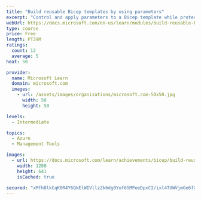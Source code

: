 ```yaml
---
title: "Build reusable Bicep templates by using parameters"
excerpt: "Control and apply parameters to a Bicep template while protecting sensitive inputs."
webUrl: https://docs.microsoft.com/en-us/learn/modules/build-reusable-bicep-templates-parameters/
type: course
price: Free
length: PT39M
ratings:
  count: 12
  average: 5
heat: 50

provider:
  name: Microsoft Learn
  domain: microsoft.com
  images:
    - url: /assets/images/organizations/microsoft.com-50x50.jpg
      width: 50
      height: 50

levels:
  - Intermediate

topics:
  - Azure
  - Management Tools

images:
  - url: https://docs.microsoft.com/learn/achievements/bicep/build-reusable-bicep-templates-parameters-social.png
    width: 1280
    height: 641
    isCached: true

secured: "xMfh8lkCqK0R4Y6QkElWIVllzZk6dg0Yuf65MPeeDpxCI/ixl4TUWVjmGe6fXSSrfS6mJDLnGkB6VOuWuIkSgtZ0amzocWyB9M5lA1SBqbpmKj9Qnz7jBkuAlNqbEtX7p8vWjlOKgaiENP/ATZas4kKI2c2A+dtL9Z4NIxctQXG19M7h8NJ0cTFJfeam6FXI3iep92QnXAwRzxUaiwR7IcCHSrDe+lRfnl2ifo3Zo4dUEK9D4ZhM5OYdreUkBWHvhu7T1x7Dvi+R+wNJJ48xa0hMdAw21Erhgkbs1vlUk3FfMkW8ozyKcSZdtIqHV+7203hzOfm4AUTJW7CNOwvEKKSsd0GHqQS/Fqu1Ci5x6L3jqzGdgCVYNFqUtIL0U88RjnzRwjPUJy1fOT/4zO7q9fUNNzqH5Ap252bgnftHbZ8=;5d6F8ea3Wyk28lN8eHfLhQ=="
---
```



